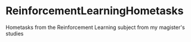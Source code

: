 # ReinforcementLearningHometasks
Hometasks from the Reinforcement Learning subject from my magister's studies
